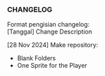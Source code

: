 ### CHANGELOG

Format pengisian changelog:  
[Tanggal] Change Description

[28 Nov 2024] Make repository:
- Blank Folders
- One Sprite for the Player
